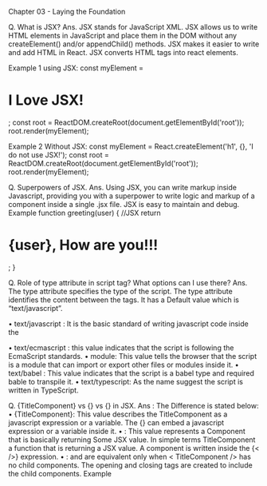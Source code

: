 Chapter 03 - Laying the Foundation


Q. What is JSX?
Ans. JSX stands for JavaScript XML. JSX allows us to write HTML elements in JavaScript and place them in the DOM without any createElement() and/or appendChild() methods. JSX makes it easier to write and add HTML in React. JSX converts HTML tags into react elements.

Example 1 using JSX:
const myElement = <h1>I Love JSX!</h1>;
const root = ReactDOM.createRoot(document.getElementById('root'));
root.render(myElement);

Example 2 Without JSX:
const myElement = React.createElement('h1', {}, 'I do not use JSX!');
const root = ReactDOM.createRoot(document.getElementById('root'));
root.render(myElement);

 Q. Superpowers of JSX.
Ans. Using JSX, you can write markup inside Javascript, providing you with a superpower to write logic and markup of a component inside a single .jsx file. JSX is easy to maintain and debug.
Example
function greeting(user) {
//JSX
  return <h1>{user}, How are you!!!</h1>;
}

Q. Role of type attribute in script tag? What options can I use there?
 Ans. The type attribute specifies the type of the script. The type attribute identifies the content between the <script> and </script> tags. It has a Default value which is “text/javascript”.

•	text/javascript : It is the basic standard of writing javascript code inside the <script> tag.
Syntax
<script type="text/javascript"></script>
•	text/ecmascript : this value indicates that the script is following the EcmaScript standards.
•	module: This value tells the browser that the script is a module that can import or export other files or modules inside it.
•	text/babel : This value indicates that the script is a babel type and required bable to transpile it.
•	text/typescript: As the name suggest the script is written in TypeScript.

Q. {TitleComponent} vs {<TitleComponent/>} vs {<TitleComponent></TitleComponent>} in JSX.
Ans : The Difference is stated below:
•	{TitleComponent}: This value describes the TitleComponent as a javascript expression or a variable. The {} can embed a javascript expression or a variable inside it.
•	<TitleComponent/> : This value represents a Component that is basically returning Some JSX value. In simple terms TitleComponent a function that is returning a JSX value. A component is written inside the {< />} expression.
•	<TitleComponent></TitleComponent> : <TitleComponent /> and <TitleComponent></TitleComponent> are equivalent only when < TitleComponent /> has no child components. The opening and closing tags are created to include the child components.
Example
<TitleComponent>
    <FirstChildComponent />
    <SecondChildComponent />
    <ThirdChildComponent />
</TitleComponent>

